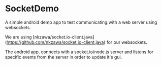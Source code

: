 # SocketDemo
A simple android demp app to test communicating with a web server using websockets.

We are using [nkzawa/socket.io-client.java] (https://github.com/nkzawa/socket.io-client.java) for our websockets. 

The android app, connects with a socket.io/node.js server and listens for specific events from the server in order to update it's gui.
